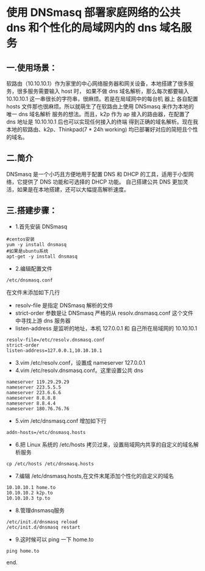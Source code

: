 # 使用 DNSmasq 部署家庭网络的公共 dns 和个性化的局域网内的 dns 域名服务

## 一.使用场景：
软路由（10.10.10.1）作为家里的中心网络服务器和网关设备，本地搭建了很多服务，很多服务需要输入 host 时，
如果不做 dns 域名解析，那么每次都要输入 10.10.10.1 这一串很长的字符串，很麻烦。若是在局域网中的每台机
器上 各自配置 hosts 文件那也很麻烦。所以就萌生了在软路由上使用 DNSmasq 来作为本地的唯一 dns 域名解析
服务的想法。而且，k2p 作为 ap 接入的路由器，在配置了 dns 地址是 10.10.10.1 后也可以实现任何接入的终端
得到正确的域名解析。现在我本地的软路由、k2p、Thinkpad(7 * 24h working) 均已部署好对应的简短且个性的域名。

## 二.简介
DNSmasq 是一个小巧且方便地用于配置 DNS 和 DHCP 的工具，适用于小型网络，它提供了 DNS 功能和可选择的 DHCP 功能。
自己搭建公共 DNS 更加灵活，如果是在本地搭建，还可以大幅提高解析速度。

## 三.搭建步骤：
* 1.首先安装 DNSmasq
```
#centos安装
yum -y install dnsmasq
#如果是ubuntu系统
apt-get -y install dnsmasq
```
* 2.编辑配置文件
```
/etc/dnsmasq.conf
```
在文件末添加如下几行
* resolv-file 是指定 DNSmasq 解析的文件
* strict-order 参数是让 DNSmasq 严格的从 resolv.dnsmasq.conf 这个文件中寻找上游 dns 服务器
* listen-address 是监听的地址，本机 127.0.0.1 和 自己所在局域网的 10.10.10.1
```
resolv-file=/etc/resolv.dnsmasq.conf
strict-order
listen-address=127.0.0.1,10.10.10.1
```

* 3.vim /etc/resolv.conf，设置成 nameserver 127.0.0.1
* 4.vim /etc/resolv.dnsmasq.conf。这里设置公共 dns
```
nameserver 119.29.29.29
nameserver 223.5.5.5
nameserver 223.6.6.6
nameserver 8.8.8.8
nameserver 8.8.4.4
nameserver 180.76.76.76
```

* 5.vim /etc/dnsmasq.conf 增加如下行
```
addn-hosts=/etc/dnsmasq.hosts
```
* 6.把 Linux 系统的 /etc/hosts 拷贝过来，设置局域网内共享的自定义的域名解析服务
```
cp /etc/hosts /etc/dnsmasq.hosts
```

* 7.编辑 /etc/dnsmasq.hosts,在文件末尾添加个性化的自定义的域名
```
10.10.10.1 home.to
10.10.10.2 k2p.to
10.10.10.3 tp.to
```

* 8.管理dnsmasq服务
```
/etc/init.d/dnsmasq reload
/etc/init.d/dnsmasq restart
```

* 9.这时候可以 ping 一下 home.to
```
ping home.to
```
end.